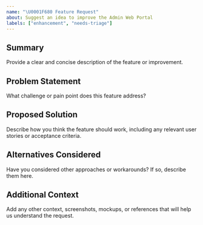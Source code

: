 ```yaml
---
name: "\U0001F680 Feature Request"
about: Suggest an idea to improve the Admin Web Portal
labels: ["enhancement", "needs-triage"]
---
```


## Summary

Provide a clear and concise description of the feature or improvement.

## Problem Statement

What challenge or pain point does this feature address?

## Proposed Solution

Describe how you think the feature should work, including any relevant user stories or acceptance criteria.

## Alternatives Considered

Have you considered other approaches or workarounds? If so, describe them here.

## Additional Context

Add any other context, screenshots, mockups, or references that will help us understand the request.
